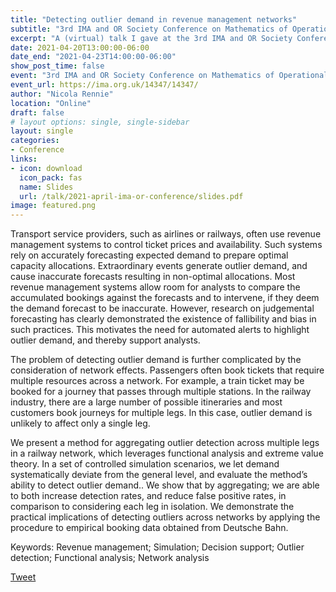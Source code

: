 ```yaml
---
title: "Detecting outlier demand in revenue management networks"
subtitle: "3rd IMA and OR Society Conference on Mathematics of Operational Research"
excerpt: "A (virtual) talk I gave at the 3rd IMA and OR Society Conference on Mathematics of Operational Research."
date: 2021-04-20T13:00:00-06:00
date_end: "2021-04-23T14:00:00-06:00"
show_post_time: false
event: "3rd IMA and OR Society Conference on Mathematics of Operational Research"
event_url: https://ima.org.uk/14347/14347/
author: "Nicola Rennie"
location: "Online"
draft: false
# layout options: single, single-sidebar
layout: single
categories:
- Conference
links:
- icon: download
  icon_pack: fas
  name: Slides
  url: /talk/2021-april-ima-or-conference/slides.pdf
image: featured.png
---
```


Transport service providers, such as airlines or railways, often use revenue management systems to control ticket prices and availability. Such systems rely on accurately forecasting expected demand to prepare optimal capacity allocations. Extraordinary events generate outlier demand, and cause inaccurate forecasts resulting in non-optimal allocations. Most revenue management systems allow room for analysts to compare the accumulated bookings against the forecasts and to intervene, if they deem the demand forecast to be inaccurate. However, research on judgemental forecasting has clearly demonstrated the existence of fallibility and bias in such practices. This motivates the need for automated alerts to highlight outlier demand, and thereby support analysts. 

The problem of detecting outlier demand is further complicated by the consideration of network effects. Passengers often book tickets that require multiple resources across a network. For example, a train ticket may be booked for a journey that passes through multiple stations. In the railway industry, there are a large number of possible itineraries and most customers book journeys for multiple legs. In this case, outlier demand is unlikely to affect only a single leg. 

We present a method for aggregating outlier detection across multiple legs in a railway network, which leverages functional analysis and extreme value theory. In a set of controlled simulation scenarios, we let demand systematically deviate from the general level, and evaluate the method’s ability to detect outlier demand.. We show that by aggregating; we are able to both increase detection rates, and reduce false positive rates, in comparison to considering each leg in isolation. We demonstrate the practical implications of detecting outliers across networks by applying the procedure to empirical booking data obtained from Deutsche Bahn.

Keywords: Revenue management; Simulation; Decision support; Outlier detection; Functional analysis; Network analysis

<a class="twitter-share-button"
  href="https://twitter.com/intent/tweet"
  data-size="large">
Tweet</a>

